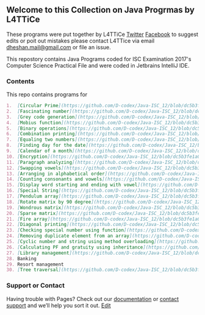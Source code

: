 ## Welcome to this Collection on Java Progrmas by L4TTiCe

These programs were put together by L4TTiCe [Twitter](https://twitter.com/l4ttice) [Facebook](https://www.facebook.com/mdheshan) to suggest edits or poit out mistakes please contact L4TTice via email dheshan.mail@gmail.com or file an issue.

This repostory contains Java Programs coded for ISC Examination 2017's Computer Science Practical File and were coded in Jetbrains IntelliJ IDE.

### Contents

This repo contains programs for 

```markdown
1.	[Circular Prime](https://github.com/D-codex/Java-ISC_12/blob/dc5b3fe1a0c333fccb7d19ad00316435702b6721/src/circularPrime.java) 		
2.	[Fascinating number](https://github.com/D-codex/Java-ISC_12/blob/dc5b3fe1a0c333fccb7d19ad00316435702b6721/src/AugustMail/fascinatingNumber.java)
3.	[Grey code generation](https://github.com/D-codex/Java-ISC_12/blob/dc5b3fe1a0c333fccb7d19ad00316435702b6721/src/greyCode.java)		
4.	[Mobius function](https://github.com/D-codex/Java-ISC_12/blob/dc5b3fe1a0c333fccb7d19ad00316435702b6721/src/photocopyPrograms/Mobius.java)		
5.	[Binary operations](https://github.com/D-codex/Java-ISC_12/blob/dc5b3fe1a0c333fccb7d19ad00316435702b6721/src/Binary.java)		
6.	[Combination printing](https://github.com/D-codex/Java-ISC_12/blob/dc5b3fe1a0c333fccb7d19ad00316435702b6721/src/photocopyPrograms/combination.java)		
7.	[Equaling two numbers](https://github.com/D-codex/Java-ISC_12/blob/dc5b3fe1a0c333fccb7d19ad00316435702b6721/src/EqualizeNumbers.java)		
8.	[Finding day for the date](https://github.com/D-codex/Java-ISC_12/blob/dc5b3fe1a0c333fccb7d19ad00316435702b6721/src/AugustMail/dayFinder.java)	
9.	[Calendar of a month](https://github.com/D-codex/Java-ISC_12/blob/dc5b3fe1a0c333fccb7d19ad00316435702b6721/src/AugustMail/calendarPrinting.java)		
10.	[Encryption](https://github.com/D-codex/Java-ISC_12/blob/dc5b3fe1a0c333fccb7d19ad00316435702b6721/src/Encrypt.java)		
11.	[Paragraph analyzing](https://github.com/D-codex/Java-ISC_12/blob/dc5b3fe1a0c333fccb7d19ad00316435702b6721/src/paragraph.java)
12.	[Swapping vowels](https://github.com/D-codex/Java-ISC_12/blob/dc5b3fe1a0c333fccb7d19ad00316435702b6721/src/vowelSwap.java)		
13.	[Arranging in alphabetical order](https://github.com/D-codex/Java-ISC_12/blob/dc5b3fe1a0c333fccb7d19ad00316435702b6721/src/sortAlphabetical.java)		
14.	[Counting consonants and vowels](https://github.com/D-codex/Java-ISC_12/blob/dc5b3fe1a0c333fccb7d19ad00316435702b6721/src/countingVowels.java)		
15.	[Display word starting and ending with vowel](https://github.com/D-codex/Java-ISC_12/blob/dc5b3fe1a0c333fccb7d19ad00316435702b6721/src/startendWithVowel.java)		
16.	[Special String](https://github.com/D-codex/Java-ISC_12/blob/dc5b3fe1a0c333fccb7d19ad00316435702b6721/src/photocopyPrograms/special.java)		
17.	[Pendulum array](https://github.com/D-codex/Java-ISC_12/blob/dc5b3fe1a0c333fccb7d19ad00316435702b6721/src/Pendulam.java)		
18.	[Rotate matrix by 90 degree](https://github.com/D-codex/Java-ISC_12/blob/dc5b3fe1a0c333fccb7d19ad00316435702b6721/src/rotateMatrix.java)		
19.	[Wondrous matrix](https://github.com/D-codex/Java-ISC_12/blob/dc5b3fe1a0c333fccb7d19ad00316435702b6721/src/wonderousMatrix.java)		
20.	[Sparse matrix](https://github.com/D-codex/Java-ISC_12/blob/dc5b3fe1a0c333fccb7d19ad00316435702b6721/src/AugustMail/SparseMatrix.java)		
21.	[Fire array](https://github.com/D-codex/Java-ISC_12/blob/dc5b3fe1a0c333fccb7d19ad00316435702b6721/src/fireMatrix.java)		
22.	[Diagonal printing](https://github.com/D-codex/Java-ISC_12/blob/dc5b3fe1a0c333fccb7d19ad00316435702b6721/src/diagonalPrinting.java)		
23.	[Checking special number using function](https://github.com/D-codex/Java-ISC_12/blob/dc5b3fe1a0c333fccb7d19ad00316435702b6721/src/AugustMail/Questions)		
24.	[Removing duplicate element from an array](https://github.com/D-codex/Java-ISC_12/blob/dc5b3fe1a0c333fccb7d19ad00316435702b6721/src/photocopyPrograms/Duplicate.java)		
25.	[Cyclic number and string using method overloading](https://github.com/D-codex/Java-ISC_12/blob/dc5b3fe1a0c333fccb7d19ad00316435702b6721/src/cyclicNum.java)		
26.	[Calculating PF and gratuity using inheritance](https://github.com/D-codex/Java-ISC_12/blob/dc5b3fe1a0c333fccb7d19ad00316435702b6721/src/photocopyPrograms/Retirement/Retire.java)		
27.	[Library management](https://github.com/D-codex/Java-ISC_12/blob/dc5b3fe1a0c333fccb7d19ad00316435702b6721/src/Library/LibraryManagement.java)		
28.	Banking		
29.	Resort management		
30.	[Tree traversal](https://github.com/D-codex/Java-ISC_12/blob/dc5b3fe1a0c333fccb7d19ad00316435702b6721/src/binaryTree/main.java)		

```

### Support or Contact

Having trouble with Pages? Check out our [documentation](https://help.github.com/categories/github-pages-basics/) or [contact support](https://github.com/contact) and we’ll help you sort it out.
[Edit](https://github.com/D-codex/Java-ISC_12/edit/master/README.md)
